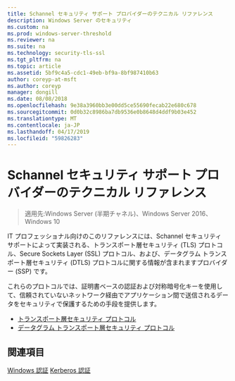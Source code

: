 ```yaml
---
title: Schannel セキュリティ サポート プロバイダーのテクニカル リファレンス
description: Windows Server のセキュリティ
ms.custom: na
ms.prod: windows-server-threshold
ms.reviewer: na
ms.suite: na
ms.technology: security-tls-ssl
ms.tgt_pltfrm: na
ms.topic: article
ms.assetid: 5bf9c4a5-cdc1-49eb-bf9a-8bf987410b63
author: coreyp-at-msft
ms.author: coreyp
manager: dongill
ms.date: 08/08/2018
ms.openlocfilehash: 9e38a3960bb3e00dd5ce55690fecab22e680c678
ms.sourcegitcommit: 0d0b32c8986ba7db9536e0b8648d4ddf9b03e452
ms.translationtype: MT
ms.contentlocale: ja-JP
ms.lasthandoff: 04/17/2019
ms.locfileid: "59826283"
---
```

# <a name="schannel-security-support-provider-technical-reference"></a>Schannel セキュリティ サポート プロバイダーのテクニカル リファレンス

>適用先:Windows Server (半期チャネル)、Windows Server 2016、Windows 10

IT プロフェッショナル向けのこのリファレンスには、Schannel セキュリティ サポートによって実装される、トランスポート層セキュリティ (TLS) プロトコル、Secure Sockets Layer (SSL) プロトコル、および、データグラム トランスポート層セキュリティ (DTLS) プロトコルに関する情報が含まれますプロバイダー (SSP) です。

これらのプロトコルでは、証明書ベースの認証および対称暗号化キーを使用して、信頼されていないネットワーク経由でアプリケーション間で送信されるデータをセキュリティで保護するための手段を提供します。

- [トランスポート層セキュリティ プロトコル](transport-layer-security-protocol.md)
- [データグラム トランスポート層セキュリティ プロトコル](datagram-transport-layer-security-protocol.md)

## <a name="see-also"></a>関連項目
[Windows 認証](../windows-authentication/windows-authentication-overview.md)
[Kerberos 認証](../kerberos/kerberos-authentication-overview.md)


